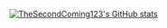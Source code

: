 [![TheSecondComing123's GitHub stats](https://github-readme-stats.vercel.app/api?username=TheSecondComing123&show_icons=true&theme=synthwave)](https://github.com/anuraghazra/github-readme-stats)
